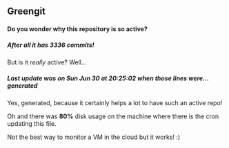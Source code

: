 ## Greengit

#### Do you wonder why this repository is so active?

##### After all it has 3336 commits!

But is it *really* active? Well...

##### Last update was on Sun Jun 30 at 20:25:02 when those lines were... generated

Yes, generated, because it certainly helps a lot to have such an active repo!

Oh and there was **80%** disk usage on the machine
where there is the cron updating this file.

Not the best way to monitor a VM in the cloud but it works! :)
